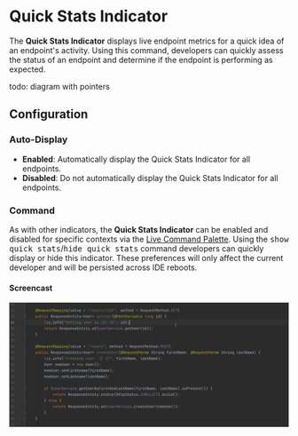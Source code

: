 # Quick Stats Indicator

The **Quick Stats Indicator** displays live endpoint metrics for a quick idea of an endpoint's activity. Using this command, developers can quickly assess the status of an endpoint and determine if the endpoint is performing as expected.

todo: diagram with pointers

## Configuration

### Auto-Display

  * **Enabled**: Automatically display the Quick Stats Indicator for all endpoints.
  * **Disabled**: Do not automatically display the Quick Stats Indicator for all endpoints.

### Command

As with other indicators, the **Quick Stats Indicator** can be enabled and disabled for specific contexts via the [Live Command Palette](../../live-commands/live-command-palette.md). Using the <kbd>show quick stats</kbd>/<kbd>hide quick stats</kbd> command developers can quickly display or hide this indicator. These preferences will only affect the current developer and will be persisted across IDE reboots.

#### Screencast

![](../../../assets/screencasts/show_quick_stats_command.gif)
